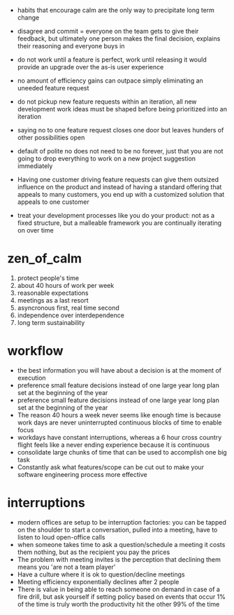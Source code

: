 - habits that encourage calm are the only way to precipitate long term change
- disagree and commit = everyone on the team gets to give their feedback, but ultimately one person makes the final decision, explains their reasoning and everyone buys in
- do not work until a feature is perfect, work until releasing it would provide an upgrade over the as-is user experience
- no amount of efficiency gains can outpace simply eliminating an uneeded feature request
- do not pickup new feature requests within an iteration, all new development work ideas must be shaped before being prioritized into an iteration
- saying no to one feature request closes one door but leaves hunders of other possibilities open
- default of polite no does not need to be no forever, just that you are not going to drop everything to work on a new project suggestion immediately
- Having one customer driving feature requests can give them outsized influence on the product and instead of having a standard offering that appeals to many customers, you end up with a customized solution that appeals to one customer


- treat your development processes like you do your product: not as a fixed structure, but a malleable framework you are continually iterating on over time


# zen_of_calm
1) protect people's time
2) about 40 hours of work per week
3) reasonable expectations
4) meetings as a last resort
5) asyncronous first, real time second
6) independence over interdependence
7) long term sustainability



# workflow
- the best information you will have about a decision is at the moment of execution
- preference small feature decisions instead of one large year long plan set at the beginning of the year
- preference small feature decisions instead of one large year long plan set at the beginning of the year
- The reason 40 hours a week never seems like enough time is because work days are never uninterrupted continuous blocks of time to enable focus
- workdays have constant interruptions, whereas a 6 hour cross country flight feels like a never ending experience because it is continuous
- consolidate large chunks of time that can be used to accomplish one big task
- Constantly ask what features/scope can be cut out to make your software engineering process more effective



# interruptions

- modern offices are setup to be interruption factories: you can be tapped on the shoulder to start a conversation, pulled into a meeting, have to listen to loud open-office calls
- when someone takes time to ask a question/schedule a meeting it costs them nothing, but as the recipient you pay the prices
- The problem with meeting invites is the perception that declining them means you 'are not a team player'
- Have a culture where it is ok to question/decline meetings
- Meeting efficiency exponentially declines after 2 people
- There is value in being able to reach someone on demand in case of a fire drill, but ask yourself if setting policy based on events that occur 1% of the time is truly worth the productivity hit the other 99% of the time